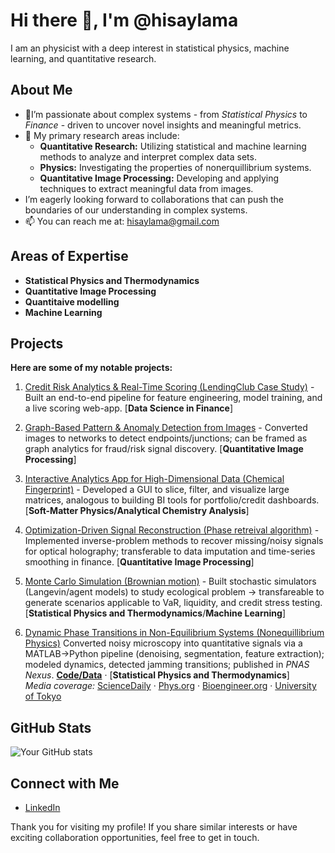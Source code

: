 # Hi there 👋, I'm @hisaylama

I am an physicist with a deep interest in statistical physics, machine learning, and quantitative research. 

## About Me

- 👀I’m passionate about complex systems - from *Statistical Physics* to *Finance* - driven to uncover novel insights and meaningful metrics.
- 🌱 My primary research areas include:
  - **Quantitative Research:** Utilizing statistical and machine learning methods to analyze and interpret complex data sets. 
  - **Physics:** Investigating the properties of nonerquillibrium systems.
  - **Quantitative Image Processing:** Developing and applying techniques to extract meaningful data from images.
-  I’m eagerly looking forward to collaborations that can push the boundaries of our understanding in complex systems.
- 📫 You can reach me at: hisaylama@gmail.com

## Areas of Expertise

- **Statistical Physics and Thermodynamics**
- **Quantitative Image Processing** 
- **Quantitaive modelling**
-  **Machine Learning**

## Projects

**Here are some of my notable projects:**

1. [Credit Risk Analytics & Real-Time Scoring (LendingClub Case Study)](https://github.com/hisaylama/DSF_Lendingclub-Loan-Approval-ml) - Built an end-to-end pipeline for feature engineering, model training, and a live scoring web-app. [**Data Science in Finance**]
  
2. [Graph-Based Pattern & Anomaly Detection from Images](https://github.com/hisaylama/Minutiae-and-topological-defects-of-pattern) - Converted images to networks to detect endpoints/junctions; can be framed as graph analytics for fraud/risk signal discovery. [**Quantitative Image Processing**]
  
3. [Interactive Analytics App for High-Dimensional Data (Chemical Fingerprint)](https://github.com/hisaylama/ATR-FTIR-Data-Hyperspectra-Viewer-in-Matlab) - Developed a GUI to slice, filter, and visualize large matrices, analogous to building BI tools for portfolio/credit dashboards. [**Soft-Matter Physics/Analytical Chemistry Analysis**]
  
4. [Optimization-Driven Signal Reconstruction (Phase retreival algorithm)](https://github.com/hisaylama/Phase-Mask-for-Spatial-Light-Modulator) - Implemented inverse-problem methods to recover missing/noisy signals for optical holography; transferable to data imputation and time-series smoothing in finance. [**Quantitative Image Processing**]
  
5. [Monte Carlo Simulation (Brownian motion)](https://github.com/hisaylama/Brownian-Simulation) - Built stochastic simulators (Langevin/agent models) to study ecological problem -> transfareable to generate scenarios applicable to VaR, liquidity, and credit stress testing. [**Statistical Physics and Thermodynamics**/**Machine Learning**]
  
6. [Dynamic Phase Transitions in Non-Equilibrium Systems (Nonequillibrium Physics)](https://academic.oup.com/pnasnexus/article/3/7/pgae238/7693663#476173859)
Converted noisy microscopy into quantitative signals via a MATLAB→Python pipeline (denoising, segmentation, feature extraction); modeled dynamics, detected jamming transitions; published in *PNAS Nexus*. **[Code/Data](https://zenodo.org/records/11522483)** · [**Statistical Physics and Thermodynamics**] \
*Media coverage:* [ScienceDaily](https://www.sciencedaily.com/releases/2024/07/240711111356.htm) · [Phys.org](https://phys.org/news/2024-07-densely-coli-immobile-material-similar.html) · [Bioengineer.org](https://bioengineer.org/bacteria-form-glasslike-state/) · [University of Tokyo](https://www.u-tokyo.ac.jp/focus/en/press/z0508_00363.html)

## GitHub Stats

![Your GitHub stats](https://github-readme-stats.vercel.app/api?username=hisaylama&theme=radical&show_icons=true&hide_border=true&count_private=true)

## Connect with Me

- [LinkedIn](https://www.linkedin.com/in/hisay-lama-ph-d-28478285/)

Thank you for visiting my profile! If you share similar interests or have exciting collaboration opportunities, feel free to get in touch.



<!---
hisaylama/hisaylama is a ✨ special ✨ repository because its `README.md` (this file) appears on your GitHub profile.
You can click the Preview link to take a look at your changes.
--->
